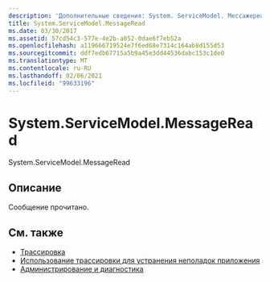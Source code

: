 ```yaml
---
description: 'Дополнительные сведения: System. ServiceModel. Мессажереад'
title: System.ServiceModel.MessageRead
ms.date: 03/30/2017
ms.assetid: 57cd54c3-577e-4e2b-a852-0dae6f7eb52a
ms.openlocfilehash: a119666719524e7f6ed68e7314c164ab8d155d53
ms.sourcegitcommit: ddf7edb67715a5b9a45e3dd44536dabc153c1de0
ms.translationtype: MT
ms.contentlocale: ru-RU
ms.lasthandoff: 02/06/2021
ms.locfileid: "99633196"
---
```

# <a name="systemservicemodelmessageread"></a>System.ServiceModel.MessageRead

System.ServiceModel.MessageRead  
  
## <a name="description"></a>Описание  

 Сообщение прочитано.  
  
## <a name="see-also"></a>См. также

- [Трассировка](index.md)
- [Использование трассировки для устранения неполадок приложения](using-tracing-to-troubleshoot-your-application.md)
- [Администрирование и диагностика](../index.md)
